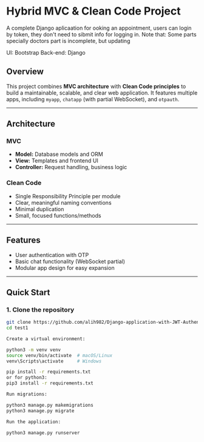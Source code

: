 # Hybrid MVC & Clean Code Project
A complete Django aplicaation for ooking an appointment, users can login by token, they don't need to sibmit info for logging in.
Note that:
Some parts specially doctors part is incomplete, but updating

UI: Bootstrap
Back-end: Django
## Overview
This project combines **MVC architecture** with **Clean Code principles** to build a maintainable, scalable, and clear web application. It features multiple apps, including `myapp`, `chatapp` (with partial WebSocket), and `otpauth`.

---

## Architecture

### MVC
- **Model:** Database models and ORM
- **View:** Templates and frontend UI
- **Controller:** Request handling, business logic

### Clean Code
- Single Responsibility Principle per module
- Clear, meaningful naming conventions
- Minimal duplication
- Small, focused functions/methods

---

## Features
- User authentication with OTP
- Basic chat functionality (WebSocket partial)
- Modular app design for easy expansion

---

## Quick Start

### 1. Clone the repository
```bash
git clone https://github.com/alih982/Django-application-with-JWT-Authentication
cd test1

Create a virtual environment:

python3 -m venv venv
source venv/bin/activate  # macOS/Linux
venv\Scripts\activate     # Windows

pip install -r requirements.txt
or for python3:
pip3 install -r requirements.txt

Run migrations:

python3 manage.py makemigrations
python3 manage.py migrate

Run the application:

python3 manage.py runserver
